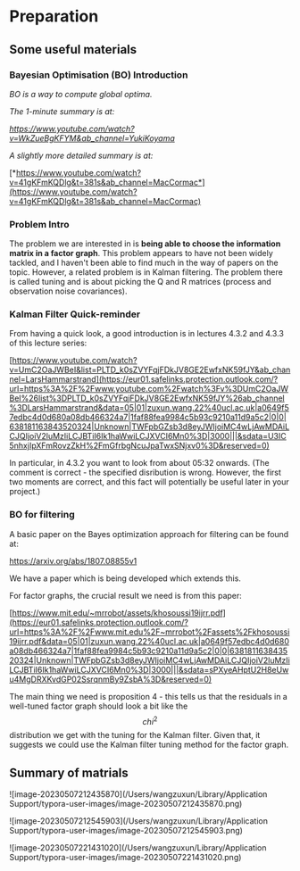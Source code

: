 # Preparation

## Some useful materials

### Bayesian Optimisation (BO) Introduction

*BO is a way to compute global optima.*

*The 1-minute summary is at:*

*https://www.youtube.com/watch?v=WkZueBgKFYM&ab_channel=YukiKoyama*

*A slightly more detailed summary is at:*

[*https://www.youtube.com/watch?v=41gKFmKQDlg&t=381s&ab_channel=MacCormac*](https://www.youtube.com/watch?v=41gKFmKQDlg&t=381s&ab_channel=MacCormac)

### Problem Intro

The problem we are interested in is **being able to choose the information matrix in a factor graph**. This problem appears to have not been widely tackled, and I haven't been able to find much in the way of papers on the topic. However, a related problem is in Kalman filtering. The problem there is called tuning and is about picking the Q and R matrices (process and observation noise covariances).

### Kalman Filter Quick-reminder

From having a quick look, a good introduction is in lectures 4.3.2 and 4.3.3 of this lecture series:

[https://www.youtube.com/watch?v=UmC2OaJWBeI&list=PLTD_k0sZVYFqjFDkJV8GE2EwfxNK59fJY&ab_channel=LarsHammarstrand](https://eur01.safelinks.protection.outlook.com/?url=https%3A%2F%2Fwww.youtube.com%2Fwatch%3Fv%3DUmC2OaJWBeI%26list%3DPLTD_k0sZVYFqjFDkJV8GE2EwfxNK59fJY%26ab_channel%3DLarsHammarstrand&data=05|01|zuxun.wang.22%40ucl.ac.uk|a0649f57edbc4d0d680a08db466324a7|1faf88fea9984c5b93c9210a11d9a5c2|0|0|638181163843520324|Unknown|TWFpbGZsb3d8eyJWIjoiMC4wLjAwMDAiLCJQIjoiV2luMzIiLCJBTiI6Ik1haWwiLCJXVCI6Mn0%3D|3000|||&sdata=U3IC5nhxjIpXFmRovzZkH%2FmGfrbgNcuJpaTwxSNjxv0%3D&reserved=0)

In particular, in 4.3.2 you want to look from about 05:32 onwards. (The comment is correct - the specified disribution is wrong. However, the first two moments are correct, and this fact will potentially be useful later in your project.)

### BO for filtering

A basic paper on the Bayes optimization approach for filtering can be found at:

https://arxiv.org/abs/1807.08855v1

We have a paper which is being developed which extends this.

For factor graphs, the crucial result we need is from this paper:

[https://www.mit.edu/~mrrobot/assets/khosoussi19ijrr.pdf](https://eur01.safelinks.protection.outlook.com/?url=https%3A%2F%2Fwww.mit.edu%2F~mrrobot%2Fassets%2Fkhosoussi19ijrr.pdf&data=05|01|zuxun.wang.22%40ucl.ac.uk|a0649f57edbc4d0d680a08db466324a7|1faf88fea9984c5b93c9210a11d9a5c2|0|0|638181163843520324|Unknown|TWFpbGZsb3d8eyJWIjoiMC4wLjAwMDAiLCJQIjoiV2luMzIiLCJBTiI6Ik1haWwiLCJXVCI6Mn0%3D|3000|||&sdata=sPXyeAHptU2H8eUwu4MgDRXKvdGP02SsrqnmBy9ZsbA%3D&reserved=0)

The main thing we need is proposition 4 - this tells us that the residuals in a well-tuned factor graph should look a bit like the $$chi^2$$ distribution we get with the tuning for the Kalman filter. Given that, it suggests we could use the Kalman filter tuning method for the factor graph.

## Summary of matrials

![image-20230507212435870](/Users/wangzuxun/Library/Application Support/typora-user-images/image-20230507212435870.png)

![image-20230507212545903](/Users/wangzuxun/Library/Application Support/typora-user-images/image-20230507212545903.png)

![image-20230507221431020](/Users/wangzuxun/Library/Application Support/typora-user-images/image-20230507221431020.png)